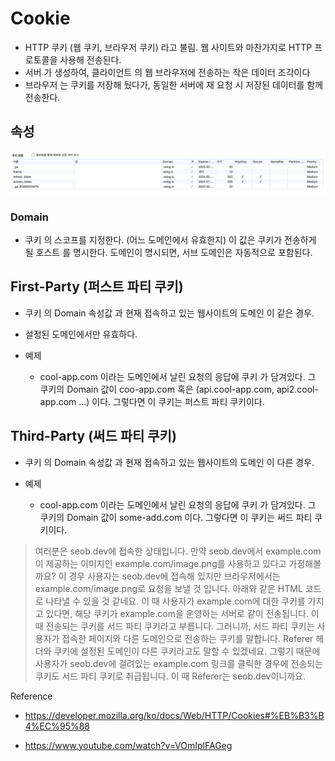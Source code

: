 # Cookie

- HTTP 쿠키 (웹 쿠키, 브라우저 쿠키) 라고 불림. 웹 사이트와 마찬가지로 HTTP 프로토콜을 사용해 전송된다.
- 서버 가 생성하여, 클라이언트 의 웹 브라우저에 전송하는 작은 데이터 조각이다
- 브라우저 는 쿠키를 저장해 뒀다가, 동일한 서버에 재 요청 시 저장된 데이터를 함께 전송한다.

## 속성

![](../assets/images/cookie-properties.png)

### Domain

- 쿠키 의 스코프를 지정한다. (어느 도메인에서 유효한지) 이 값은 쿠키가 전송하게 될 호스트 를 명시한다. 도메인이 명시되면, 서브 도메인은 자동적으로 포함된다.

## First-Party (퍼스트 파티 쿠키)

- 쿠키 의 Domain 속성값 과 현재 접속하고 있는 웹사이트의 도메인 이 같은 경우.
- 설정된 도메인에서만 유효하다.
- 예제

  - cool-app.com 이라는 도메인에서 날린 요청의 응답에 쿠키 가 담겨있다. 그 쿠키의 Domain 값이 coo-app.com 혹은 (api.cool-app.com, api2.cool-app.com ...) 이다. 그렇다면 이 쿠키는 퍼스트 파티 쿠키이다.

## Third-Party (써드 파티 쿠키)

- 쿠키 의 Domain 속성값 과 현재 접속하고 있는 웹사이트의 도메인 이 다른 경우.
- 예제

  - cool-app.com 이라는 도메인에서 날린 요청의 응답에 쿠키 가 담겨있다. 그 쿠키의 Domain 값이 some-add.com 이다. 그렇다면 이 쿠키는 써드 파티 쿠키이다.

> 여러분은 seob.dev에 접속한 상태입니다. 만약 seob.dev에서 example.com이 제공하는 이미지인 example.com/image.png를 사용하고 있다고 가정해볼까요? 이 경우 사용자는 seob.dev에 접속해 있지만 브라우저에서는 example.com/image.png로 요청을 보낼 것 입니다. 아래와 같은 HTML 코드로 나타낼 수 있을 것 같네요. 이 때 사용자가 example.com에 대한 쿠키를 가지고 있다면, 해당 쿠키가 example.com을 운영하는 서버로 같이 전송됩니다. 이 때 전송되는 쿠키를 서드 파티 쿠키라고 부릅니다. 그러니까, 서드 파티 쿠키는 사용자가 접속한 페이지와 다른 도메인으로 전송하는 쿠키를 말합니다. Referer 헤더와 쿠키에 설정된 도메인이 다른 쿠키라고도 말할 수 있겠네요. 그렇기 때문에 사용자가 seob.dev에 걸려있는 example.com 링크를 클릭한 경우에 전송되는 쿠키도 서드 파티 쿠키로 취급됩니다. 이 때 Referer는 seob.dev이니까요.

Reference

- https://developer.mozilla.org/ko/docs/Web/HTTP/Cookies#%EB%B3%B4%EC%95%88

- https://www.youtube.com/watch?v=VOmIplFAGeg
